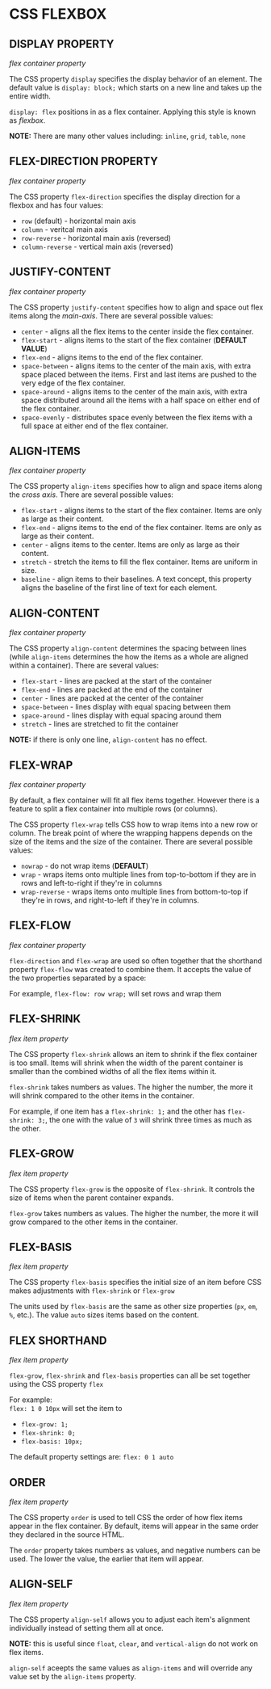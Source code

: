 # CSS FLEXBOX

## DISPLAY PROPERTY
_flex container property_

The CSS property `display` specifies the display behavior of an element.  The default value is `display: block;` which starts on a new line and takes up the entire width.

`display: flex` positions in as a flex container.  Applying this style is known as _flexbox_.

**NOTE:** There are many other values including:  `inline`, `grid`, `table`, `none` 

## FLEX-DIRECTION PROPERTY
_flex container property_

The CSS property `flex-direction` specifies the display direction for a flexbox and has four values: 
* `row` (default) - horizontal main axis
* `column` - veritcal main axis
* `row-reverse` - horizontal main axis (reversed)
* `column-reverse` - vertical main axis (reversed)

## JUSTIFY-CONTENT
_flex container property_

The CSS property `justify-content` specifies how to align and space out flex items along the _main-axis_.  There are several possible values:

* `center` - aligns all the flex items to the center inside the flex container.
* `flex-start` - aligns items to the start of the flex container (**DEFAULT VALUE**) 
* `flex-end` - aligns items to the end of the flex container.
* `space-between` - aligns items to the center of the main axis, with extra space placed between the items.  First and last items are pushed to the very edge of the flex container.
* `space-around` - aligns items to the center of the main axis, with extra space distributed around all the items with a half space on either end of the flex container.
* `space-evenly` - distributes space evenly between the flex items with a full space at either end of the flex container.

## ALIGN-ITEMS
_flex container property_

The CSS property `align-items` specifies how to align and space items along the _cross axis_.  There are several possible values:
* `flex-start` - aligns items to the start of the flex container.  Items are only as large as their content.
* `flex-end` - aligns items to the end of the flex container.  Items are only as large as their content.
* `center` - aligns items to the center. Items are only as large as their content.
* `stretch` - stretch the items to fill the flex container.  Items are uniform in size.
* `baseline` - align items to their baselines.  A text concept, this property aligns the baseline of the first line of text for each element.  

## ALIGN-CONTENT
_flex container property_

The CSS property `align-content` determines the spacing between lines (while `align-items` determines the how the items as a whole are aligned within a container).  There are several values:
* `flex-start` - lines are packed at the start of the container
* `flex-end` - lines are packed at the end of the container
* `center` - lines are packed at the center of the container
* `space-between` - lines display with equal spacing between them
* `space-around` - lines display with equal spacing around them
* `stretch` - lines are stretched to fit the container

**NOTE:** if there is only one line, `align-content` has no effect.

## FLEX-WRAP
_flex container property_

By default, a flex container will fit all flex items together.  However there is a feature to split a flex container into multiple rows (or columns).

The CSS property `flex-wrap` tells CSS how to wrap items into a new row or column.  The break point of where the wrapping happens depends on the size of the items and the size of the container.  There are several possible values:
* `nowrap` - do not wrap items (**DEFAULT**)
* `wrap` - wraps items onto multiple lines from top-to-bottom if they are in rows and left-to-right if they're in columns
* `wrap-reverse` - wraps items onto multiple lines from bottom-to-top if they're in rows, and right-to-left if they're in columns.

## FLEX-FLOW
_flex container property_

`flex-direction` and `flex-wrap` are used so often together that the shorthand property `flex-flow` was created to combine them.  It accepts the value of the two properties separated by a space:

For example, `flex-flow: row wrap;` will set rows and wrap them

## FLEX-SHRINK
_flex item property_

The CSS property `flex-shrink` allows an item to shrink if the flex container is too small.  Items will shrink when the width of the parent container is smaller than the combined widths of all the flex items within it.

`flex-shrink` takes numbers as values.  The higher the number, the more it will shrink compared to the other items in the container.

For example, if one item has a `flex-shrink: 1;`  and the other has `flex-shrink: 3;`, the one with the value of `3` will shrink three times as much as the other.

## FLEX-GROW
_flex item property_

The CSS property `flex-grow` is the opposite of `flex-shrink`.  It controls the size of items when the parent container expands.

`flex-grow` takes numbers as values.  The higher the number, the more it will grow compared to the other items in the container.

## FLEX-BASIS
_flex item property_

The CSS property `flex-basis` specifies the initial size of an item before CSS makes adjustments with `flex-shrink` or `flex-grow`

The units used by `flex-basis` are the same as other size properties (`px`, `em`, `%`, etc.).  The value `auto` sizes items based on the content.

## FLEX SHORTHAND
_flex item property_

`flex-grow`, `flex-shrink` and `flex-basis` properties can all be set together using the CSS property `flex`

For example:  
`flex: 1 0 10px` will set the item to
* `flex-grow: 1;`
* `flex-shrink: 0;`
* `flex-basis: 10px;`

The default property settings are: `flex: 0 1 auto`

## ORDER
_flex item property_

The CSS property `order` is used to tell CSS the order of how flex items appear in the flex container.  By default, items will appear in the same order they declared in the source HTML.  

The `order` property takes numbers as values, and negative numbers can be used.  The lower the value, the earlier that item will appear.

## ALIGN-SELF
_flex item property_

The CSS property `align-self` allows you to adjust each item's alignment individually instead of setting them all at once.  

**NOTE:** this is useful since `float`, `clear`, and `vertical-align` do not work on flex items. 

`align-self` aceepts the same values as `align-items` and will override any value set by the `align-items` property.

